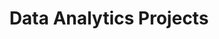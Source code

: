 ---
layout: tags
permalink: /projects/
title: "Data Analytics Projects"
author_profile: true
header:
  image: "assets/images/banners/dataanalytics.png"
  caption: "Photo credit: ploy from Getty Images on Canva"
---